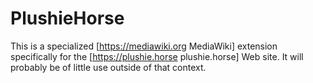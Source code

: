 # PlushieHorse
This is a specialized [https://mediawiki.org MediaWiki] extension specifically for the [https://plushie.horse plushie.horse] Web site.  It will probably be of little use outside of that context.